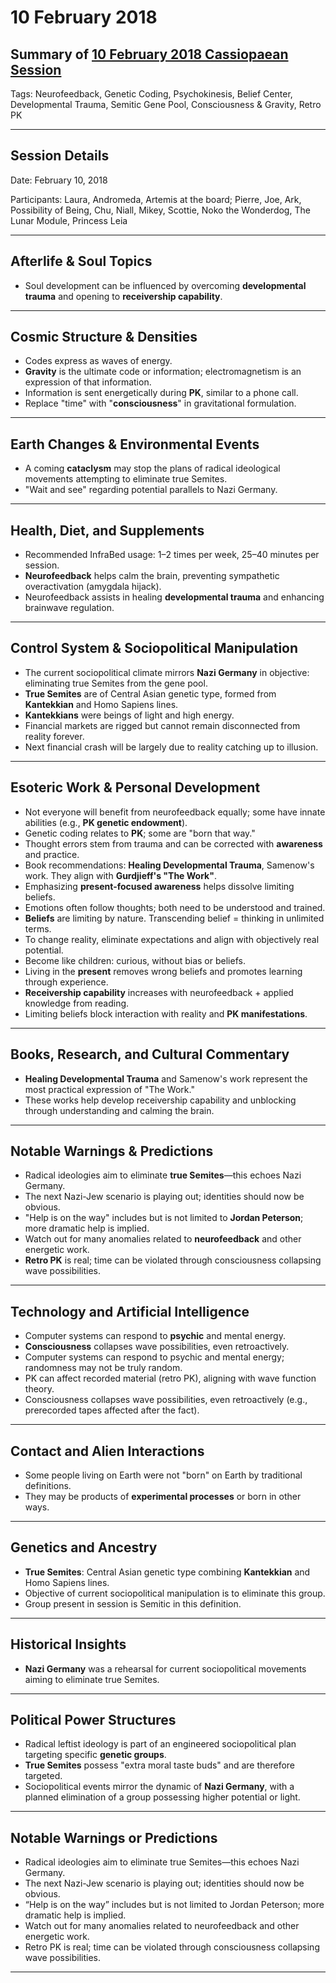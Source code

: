 # 10 February 2018

## Summary of [10 February 2018 Cassiopaean Session](https://cassiopaea.org/forum/threads/session-10-february-2018.45486/#post-750124)

Tags: Neurofeedback, Genetic Coding, Psychokinesis, Belief Center, Developmental Trauma, Semitic Gene Pool, Consciousness & Gravity, Retro PK

---


## Session Details

Date: February 10, 2018

Participants: Laura, Andromeda, Artemis at the board; Pierre, Joe, Ark, Possibility of Being, Chu, Niall, Mikey, Scottie, Noko the Wonderdog, The Lunar Module, Princess Leia

---


## Afterlife & Soul Topics

- Soul development can be influenced by overcoming **developmental trauma** and opening to **receivership capability**.

---


## Cosmic Structure & Densities

- Codes express as waves of energy.
- **Gravity** is the ultimate code or information; electromagnetism is an expression of that information.
- Information is sent energetically during **PK**, similar to a phone call.
- Replace "time" with "**consciousness**" in gravitational formulation.

---


## Earth Changes & Environmental Events

- A coming **cataclysm** may stop the plans of radical ideological movements attempting to eliminate true Semites.
- "Wait and see" regarding potential parallels to Nazi Germany.

---


## Health, Diet, and Supplements

- Recommended InfraBed usage: 1–2 times per week, 25–40 minutes per session.
- **Neurofeedback** helps calm the brain, preventing sympathetic overactivation (amygdala hijack).
- Neurofeedback assists in healing **developmental trauma** and enhancing brainwave regulation.

---


## Control System & Sociopolitical Manipulation

- The current sociopolitical climate mirrors **Nazi Germany** in objective: eliminating true Semites from the gene pool.
- **True Semites** are of Central Asian genetic type, formed from **Kantekkian** and Homo Sapiens lines.
- **Kantekkians** were beings of light and high energy.
- Financial markets are rigged but cannot remain disconnected from reality forever.
- Next financial crash will be largely due to reality catching up to illusion.

---


## Esoteric Work & Personal Development

- Not everyone will benefit from neurofeedback equally; some have innate abilities (e.g., **PK genetic endowment**).
- Genetic coding relates to **PK**; some are "born that way."
- Thought errors stem from trauma and can be corrected with **awareness** and practice.
- Book recommendations: **Healing Developmental Trauma**, Samenow's work. They align with **Gurdjieff's "The Work"**.
- Emphasizing **present-focused awareness** helps dissolve limiting beliefs.
- Emotions often follow thoughts; both need to be understood and trained.
- **Beliefs** are limiting by nature. Transcending belief = thinking in unlimited terms.
- To change reality, eliminate expectations and align with objectively real potential.
- Become like children: curious, without bias or beliefs.
- Living in the **present** removes wrong beliefs and promotes learning through experience.
- **Receivership capability** increases with neurofeedback + applied knowledge from reading.
- Limiting beliefs block interaction with reality and **PK manifestations**.

---


## Books, Research, and Cultural Commentary

- **Healing Developmental Trauma** and Samenow's work represent the most practical expression of "The Work."
- These works help develop receivership capability and unblocking through understanding and calming the brain.

---


## Notable Warnings & Predictions

- Radical ideologies aim to eliminate **true Semites**—this echoes Nazi Germany.
- The next Nazi-Jew scenario is playing out; identities should now be obvious.
- "Help is on the way" includes but is not limited to **Jordan Peterson**; more dramatic help is implied.
- Watch out for many anomalies related to **neurofeedback** and other energetic work.
- **Retro PK** is real; time can be violated through consciousness collapsing wave possibilities.

---


## Technology and Artificial Intelligence

- Computer systems can respond to **psychic** and mental energy.
- **Consciousness** collapses wave possibilities, even retroactively.
- Computer systems can respond to psychic and mental energy; randomness may not be truly random.
- PK can affect recorded material (retro PK), aligning with wave function theory.
- Consciousness collapses wave possibilities, even retroactively (e.g., prerecorded tapes affected after the fact).

---


## Contact and Alien Interactions

- Some people living on Earth were not "born" on Earth by traditional definitions.
- They may be products of **experimental processes** or born in other ways.

---


## Genetics and Ancestry

- **True Semites**: Central Asian genetic type combining **Kantekkian** and Homo Sapiens lines.
- Objective of current sociopolitical manipulation is to eliminate this group.
- Group present in session is Semitic in this definition.

---


## Historical Insights

- **Nazi Germany** was a rehearsal for current sociopolitical movements aiming to eliminate true Semites.

---


## Political Power Structures

- Radical leftist ideology is part of an engineered sociopolitical plan targeting specific **genetic groups**.
- **True Semites** possess "extra moral taste buds" and are therefore targeted.
- Sociopolitical events mirror the dynamic of **Nazi Germany**, with a planned elimination of a group possessing higher potential or light.

---



## Notable Warnings or Predictions

- Radical ideologies aim to eliminate true Semites—this echoes Nazi Germany.
- The next Nazi-Jew scenario is playing out; identities should now be obvious.
- “Help is on the way” includes but is not limited to Jordan Peterson; more dramatic help is implied.
- Watch out for many anomalies related to neurofeedback and other energetic work.
- Retro PK is real; time can be violated through consciousness collapsing wave possibilities.

---



